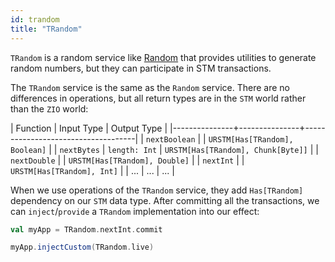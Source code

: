 ```yaml
---
id: trandom
title: "TRandom"
---
```


`TRandom` is a random service like [Random](../contextual/services/random.md) that provides utilities to generate random numbers, but they can participate in STM transactions.

The `TRandom` service is the same as the `Random` service. There are no differences in operations, but all return types are in the `STM` world rather than the `ZIO` world:

| Function      | Input Type    | Output Type                        |
|---------------+---------------+------------------------------------|
| `nextBoolean` |               | `URSTM[Has[TRandom], Boolean]`     |
| `nextBytes`   | `length: Int` | `URSTM[Has[TRandom], Chunk[Byte]]` |
| `nextDouble`  |               | `URSTM[Has[TRandom], Double]`      |
| `nextInt`     |               | `URSTM[Has[TRandom], Int]`         |
| ...           | ...           | ...                                |

When we use operations of the `TRandom` service, they add `Has[TRandom]` dependency on our `STM` data type. After committing all the transactions, we can `inject`/`provide` a `TRandom` implementation into our effect:

```scala mdoc:invisible
val myApp = TRandom.nextInt.commit
```

```scala mdoc:silent:nest
myApp.injectCustom(TRandom.live)
```